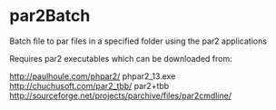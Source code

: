 par2Batch
=========

Batch file to par files in a specified folder using the par2 applications

Requires par2 executables which can be downloaded from:

http://paulhoule.com/phpar2/ phpar2_13.exe
http://chuchusoft.com/par2_tbb/ par2+tbb
http://sourceforge.net/projects/parchive/files/par2cmdline/
